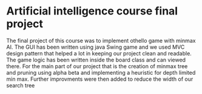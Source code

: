 # Artificial intelligence course final project
The final project of this course was to implement othello game with minmax AI.
The GUI has been written using java Swing game and we used MVC design pattern that helped a lot in keeping our project clean and readable.
The game logic has been written inside the board class and can viewed there. 
For the main part of our project that is the creation of minmax tree and pruning using alpha beta and implementing a heuristic for depth limited min max.
Further improvments were then added to reduce the width of our search tree 
